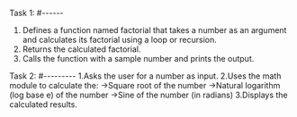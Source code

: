 Task 1:
#------
1.   Defines a function named factorial that takes a number as an argument and calculates its factorial using a loop or recursion.
2.   Returns the calculated factorial.
3.   Calls the function with a sample number and prints the output.

Task 2:
#---------
1.Asks the user for a number as input.
2.Uses the math module to calculate the:
->Square root of the number
->Natural logarithm (log base e) of the number
->Sine of the number (in radians)
3.Displays the calculated results.
